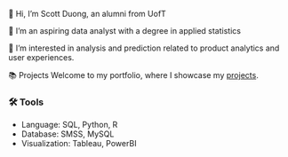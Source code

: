 👋 Hi, I’m Scott Duong, an alumni from UofT 

🌱 I’m an aspiring data analyst with a degree in applied statistics

👀 I’m interested in analysis and prediction related to product analytics and user experiences. 

📚 Projects
Welcome to my portfolio, where I showcase my [projects](https://github.com/jidafan/Data-Analyst-Portfolio).

### 🛠️ Tools
* Language: SQL, Python, R
* Database: SMSS, MySQL
* Visualization: Tableau, PowerBI
<!--
**jidafan/jidafan** is a ✨ _special_ ✨ repository because its `README.md` (this file) appears on your GitHub profile.

Here are some ideas to get you started:

- 🔭 I’m currently working on ...
- 🌱 I’m currently learning ...
- 👯 I’m looking to collaborate on ...
- 🤔 I’m looking for help with ...
- 💬 Ask me about ...
- 📫 How to reach me: ...
- 😄 Pronouns: ...
- ⚡ Fun fact: ...
-->
